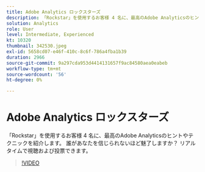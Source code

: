 ```yaml
---
title: Adobe Analytics ロックスターズ
description: 「Rockstar」を使用するお客様 4 名に、最高のAdobe Analyticsのヒントやテクニックを紹介します。 誰があなたを信じられないほど魅了しますか？ リアルタイムで視聴および投票できます。
solution: Analytics
role: User
level: Intermediate, Experienced
kt: 10320
thumbnail: 342530.jpeg
exl-id: 5658cd07-e46f-410c-8c6f-786a4fba1b39
duration: 2966
source-git-commit: 9a297cda953d4414131657f9ac84580aea0eabeb
workflow-type: tm+mt
source-wordcount: '56'
ht-degree: 0%

---
```


# Adobe Analytics ロックスターズ

「Rockstar」を使用するお客様 4 名に、最高のAdobe Analyticsのヒントやテクニックを紹介します。 誰があなたを信じられないほど魅了しますか？ リアルタイムで視聴および投票できます。

>[!VIDEO](https://video.tv.adobe.com/v/342530/?quality=12&learn=on)
